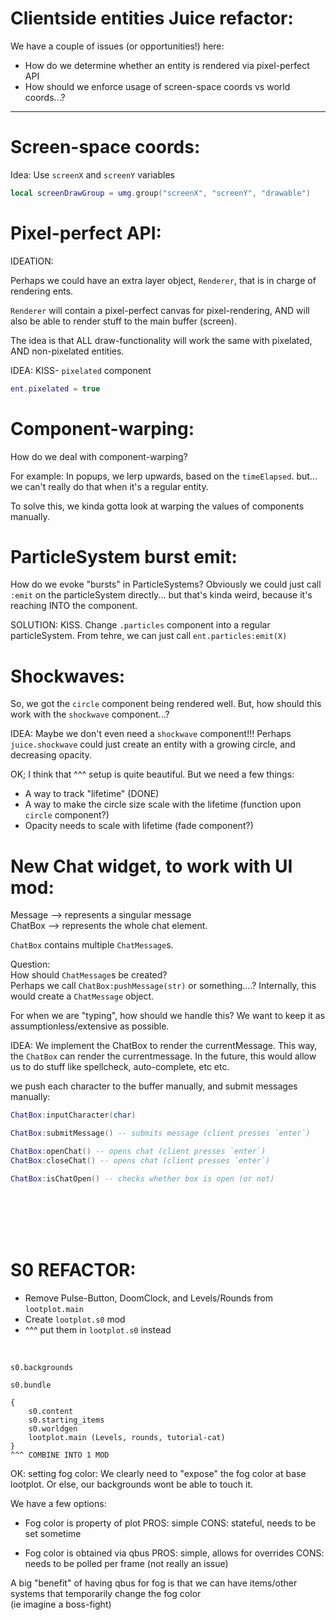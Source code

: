 

# Clientside entities Juice refactor:

We have a couple of issues (or opportunities!) here:

- How do we determine whether an entity is rendered via pixel-perfect API
- How should we enforce usage of screen-space coords vs world coords...?


---

# Screen-space coords:
Idea: Use `screenX` and `screenY` variables
```lua
local screenDrawGroup = umg.group("screenX", "screenY", "drawable")
```



# Pixel-perfect API:
IDEATION: 

Perhaps we could have an extra layer object, `Renderer`, 
that is in charge of rendering ents. 

`Renderer` will contain a pixel-perfect canvas for pixel-rendering,
AND will also be able to render stuff to the main buffer (screen).

The idea is that ALL draw-functionality will work the same with
pixelated, AND non-pixelated entities.

IDEA: KISS- `pixelated` component
```lua
ent.pixelated = true
```



# Component-warping:
How do we deal with component-warping?

For example: In popups, we lerp upwards, based on the `timeElapsed`.
but... we can't really do that when it's a regular entity.

To solve this, we kinda gotta look at warping the values of components
manually.



# ParticleSystem burst emit:
How do we evoke "bursts" in ParticleSystems?
Obviously we could just call `:emit` on the particleSystem directly...
but that's kinda weird, because it's reaching INTO the component.

SOLUTION: KISS.
Change `.particles` component into a regular particleSystem.
From tehre, we can just call `ent.particles:emit(X)`





# Shockwaves:

So, we got the `circle` component being rendered well.
But, how should this work with the `shockwave` component...?

IDEA:
Maybe we don't even need a `shockwave` component!!!
Perhaps `juice.shockwave` could just create an entity with a growing circle,
and decreasing opacity.

OK; I think that ^^^ setup is quite beautiful.
But we need a few things:
- A way to track "lifetime" (DONE)
- A way to make the circle size scale with the lifetime 
    (function upon `circle` component?)
- Opacity needs to scale with lifetime 
    (fade component?)







# New Chat widget, to work with UI mod:
Message --> represents a singular message  
ChatBox --> represents the whole chat element.  

`ChatBox` contains multiple `ChatMessage`s.

Question:  
How should `ChatMessage`s be created?  
Perhaps we call `ChatBox:pushMessage(str)` or something....?
Internally, this would create a `ChatMessage` object.

For when we are "typing", how should we handle this?
We want to keep it as assumptionless/extensive as possible.  

IDEA: We implement the ChatBox to render the currentMessage.
This way, the `ChatBox` can render the currentmessage.
In the future, this would allow us to do stuff like spellcheck,
auto-complete, etc etc.

we push each character to the buffer manually,
and submit messages manually:
```lua
ChatBox:inputCharacter(char)

ChatBox:submitMessage() -- submits message (client presses `enter`)

ChatBox:openChat() -- opens chat (client presses `enter`)
ChatBox:closeChat() -- opens chat (client presses `enter`)

ChatBox:isChatOpen() -- checks whether box is open (or not)
```






<br/>
<br/>
<br/>
<br/>


# S0 REFACTOR:
- Remove Pulse-Button, DoomClock, and Levels/Rounds from `lootplot.main`
- Create `lootplot.s0` mod
- ^^^ put them in `lootplot.s0` instead

<br/>

```
s0.backgrounds

s0.bundle

{
    s0.content
    s0.starting_items
    s0.worldgen
    lootplot.main (Levels, rounds, tutorial-cat)
}
^^^ COMBINE INTO 1 MOD
```




OK:
setting fog color:
We clearly need to "expose" the fog color at base lootplot.
Or else, our backgrounds wont be able to touch it.

We have a few options:
- Fog color is property of plot
PROS: simple
CONS: stateful, needs to be set sometime

- Fog color is obtained via qbus
PROS: simple, allows for overrides
CONS: needs to be polled per frame (not really an issue)

A big "benefit" of having qbus for fog is that we can have items/other systems that temporarily change the fog color  
(ie imagine a boss-fight)

